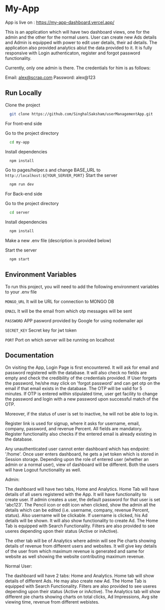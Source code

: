 
# My-App

App is live on : https://my-app-dashboard.vercel.app/

This is an application which will have two dashboard views, one for the admin and the other for the normal users. User can create new Ads details and Admin is equipped with power to edit user details, their ad details. The application also provided analytics abiut the data provided to it. It is fully responsive with Login authenticaton, register and forgot password functionality.

Currently, only one admin is there. The credentials for him is as follows:

Email: alex@scrap.com
Password: alex@123




## Run Locally

Clone the project

```bash
  git clone https://github.com/SinghalSaksham/userManagementApp.git
```
For front-end side

Go to the project directory

```bash
  cd my-app
```

Install dependencies

```bash
  npm install
```

Go to pages/helper.s and change BASE_URL to `http://localhost:${YOUR_SERVER_PORT}`
Start the server

```bash
  npm run dev
```

For Back-end side

Go to the project directory

```bash
  cd server
```

Install dependencies

```bash
  npm install
```

Make a new .env file (description is provided below)

Start the server

```bash
  npm start
```

## Environment Variables

To run this project, you will need to add the following environment variables to your .env file


`MONGO_URL` It will be URL for connection to MONGO DB

`EMAIL` It will be the email from which otp messages will be sent

`PASSWORD` APP pasword provided by Google for using nodemailer api

`SECRET_KEY` Secret key for jwt token

`PORT` Port on which server will be running on localhost


## Documentation

On visiting the App, Login Page is first encountered. It will ask for email and password registered with the database. It will also check no fields are empty and check the credibility of the credentials provided. If User forgets the password, he/she may click on 'forgot password' and can get otp on the email if that email exists in the database. The OTP will be valid for 5 minutes. If OTP is entered within stipulated time, user get facility to change the password and login with a new password upon successful match of the OTP.

Moreover, if the status of user is set to inactive, he will not be able to log in.

Register link is used for signup, where it asks for username, email, company, password, and revenue Percent. All fields are mandatory. Register functionality also checks if the entered email is already existing in the database.

Any unauthenticated user cannot enter dashboard which has endpoint: '/home'. Once user enters dashboard, he gets a jwt token which is stored in Session storage. Depending upon the role of entered user (whether an admin or a normal user), view of dashboard will be different. Both the users will have Logout functionality as well.

Admin:

The dashboard will have two tabs, Home and Analytics. Home Tab will have details of all users registered with the App. It will have functionality to create user. If admin creates a user, the default password for that user is set 'abc123'. The Pencil icon or edit icon when clicked, show the admin all the details which can be edited (i.e. username, company, revenue Percent, status).
Also username will be clickable. If username is clicked, his Ad details will be shown. It will also show functionality to create Ad. The Home Tab is equipped with Search Functionality. Filters are also provided to see useres depending upon their status (Active or inActive).

The other tab will be of Analytics where admin will see Pie charts showing details of revenue from different users and websites. It will give key details of the user from which maximum revenue is generated and same for website as well showing the website contributing maximum revenue.

Normal User:

The dashboard will have 2 tabs: Home and Analytics. Home tab will show details of different Ads. He may also create new Ad. The Home Tab is equipped with Search Functionality. Filters are also provided to see useres depending upon their status (Active or inActive). The Analytics tab will show different pie charts showing charts on total clicks, Ad Impressions, Avg site viewing time, revenue from different webistes.



